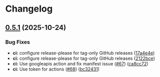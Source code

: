 # Changelog

## [0.5.1](https://github.com/arm/metis/compare/metis-v0.5.0...metis-v0.5.1) (2025-10-24)


### Bug Fixes

* **ci:** configure release-please for tag-only GitHub releases ([17a4e4e](https://github.com/arm/metis/commit/17a4e4e85ffcc682d35cb808f7caf3101cfb6a11))
* **ci:** configure release-please for tag-only GitHub releases ([2122bce](https://github.com/arm/metis/commit/2122bce4cab6ca7fedc4b2d7c344bda46de94c0a))
* **ci:** Use googleapis action and fix manifest issue ([#67](https://github.com/arm/metis/issues/67)) ([ca8cc72](https://github.com/arm/metis/commit/ca8cc72fe926aad45a32b88b8884b1f95da6f591))
* **ci:** Use token for actions ([#68](https://github.com/arm/metis/issues/68)) ([bc32431](https://github.com/arm/metis/commit/bc32431b43238c385766c8ab0d4ddcc2ab895f61))
